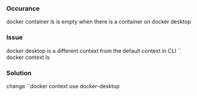 ### Occurance
docker container ls is empty when there is a container on docker desktop
### Issue
docker desktop is a different context from the default context in CLI
`` docker context ls
### Solution
change ``docker context use docker-desktop
